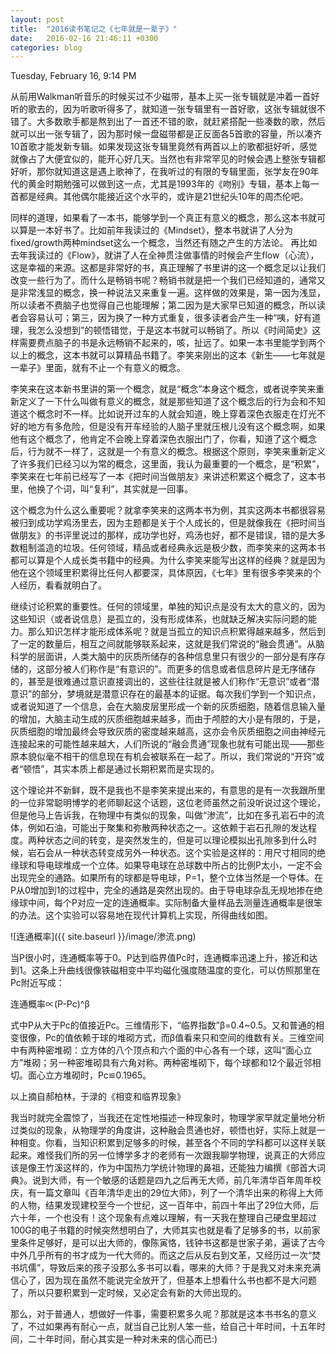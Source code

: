 ```yaml
---
layout: post
title:  "2016读书笔记之《七年就是一辈子》"
date:   2016-02-16 21:46:11 +0300
categories: blog
---
```

Tuesday, February 16, 9:14 PM

从前用Walkman听音乐的时候买过不少磁带，基本上买一张专辑就是冲着一首好听的歌去的，因为听歌听得多了，就知道一张专辑里有一首好歌，这张专辑就很不错了。大多数歌手都是熬到出了一首还不错的歌，就赶紧搭配一些凑数的歌，然后就可以出一张专辑了，因为那时候一盘磁带都是正反面各5首歌的容量，所以凑齐10首歌才能发新专辑。如果发现这张专辑里竟然有两首以上的歌都挺好听，感觉就像占了大便宜似的，能开心好几天。当然也有非常罕见的时候会遇上整张专辑都好听，那你就知道这是遇上歌神了，在我听过的有限的专辑里面，张学友在90年代的黄金时期勉强可以做到这一点，尤其是1993年的《吻别》专辑，基本上每一首都是经典。其他偶尔能接近这个水平的，或许是21世纪头10年的周杰伦吧。

同样的道理，如果看了一本书，能够学到一个真正有意义的概念，那么这本书就可以算是一本好书了。比如前年我读过的《Mindset》，整本书就讲了人分为fixed/growth两种mindset这么一个概念，当然还有随之产生的方法论。 再比如去年我读过的《Flow》，就讲了人在全神贯注做事情的时候会产生flow（心流），这是幸福的来源。这都是非常好的书，真正理解了书里讲的这一个概念足以让我们改变一些行为了。而什么是畅销书呢？畅销书就是把一个我们已经知道的，通常又是非常浅显的概念，换一种说法又来重复一遍。这样做的效果是，第一因为浅显，所以读者不费脑子也觉得自己也能理解；第二因为是大家早已知道的概念，所以读者会容易认可；第三，因为换了一种方式重复，很多读者会产生一种“咦，好有道理，我怎么没想到”的顿悟错觉，于是这本书就可以畅销了。所以《时间简史》这样需要费点脑子的书是永远畅销不起来的，咳，扯远了。如果一本书里能学到两个以上的概念，这本书就可以算精品书籍了。李笑来刚出的这本《新生——七年就是一辈子》里面，就有不止一个有意义的概念。

李笑来在这本新书里讲的第一个概念，就是“概念”本身这个概念，或者说李笑来重新定义了一下什么叫做有意义的概念，就是那些知道了这个概念后的行为会和不知道这个概念时不一样。比如说开过车的人就会知道，晚上穿着深色衣服走在灯光不好的地方有多危险，但是没有开车经验的人脑子里就压根儿没有这个概念啊，如果他有这个概念了，他肯定不会晚上穿着深色衣服出门了，你看，知道了这个概念后，行为就不一样了，这就是一个有意义的概念。根据这个原则，李笑来重新定义了许多我们已经习以为常的概念，这里面，我认为最重要的一个概念，是“积累”，李笑来在七年前已经写了一本《把时间当做朋友》来讲述积累这个概念了，这本书里，他换了个词，叫“复利”，其实就是一回事。

这个概念为什么这么重要呢？就拿李笑来的这两本书为例，其实这两本书都很容易被归到成功学鸡汤里去，因为主题都是关于个人成长的，但是就像我在《把时间当做朋友》的书评里说过的那样，成功学也好，鸡汤也好，都不是错误，错的是大多数粗制滥造的垃圾。任何领域，精品或者经典永远是极少数，而李笑来的这两本书都可以算是个人成长类书籍中的经典。为什么李笑来能写出这样的经典？就是因为他在这个领域里积累得比任何人都要深，具体原因，《七年》里有很多李笑来的个人经历，看看就明白了。

继续讨论积累的重要性。任何的领域里，单独的知识点是没有太大的意义的，因为这些知识（或者说信息）是孤立的，没有形成体系，也就缺乏解决实际问题的能力。那么知识怎样才能形成体系呢？就是当孤立的知识点积累得越来越多，然后到了一定的数量后，相互之间就能够联系起来，这就是我们常说的“融会贯通”。从脑科学的层面讲，人类大脑中的灰质所储存的各种信息里只有很少的一部分是有序存储的，这部分被人们称作是“有意识的”。而更多的信息或者信息碎片是无序储存的，甚至是很难通过意识直接调出的，这些往往就是被人们称作“无意识”或者“潜意识”的部分，梦境就是潜意识存在的最基本的证据。每次我们学到一个知识点，或者说知道了一个信息，会在大脑皮层里形成一个新的灰质细胞，随着信息输入量的增加，大脑主动生成的灰质细胞越来越多，而由于颅腔的大小是有限的，于是，灰质细胞的增加最终会导致灰质的密度越来越高，这亦会令灰质细胞之间由神经元连接起来的可能性越来越大，人们所说的“融会贯通”现象也就有可能出现——那些原本貌似毫不相干的信息现在有机会被联系在一起了。所以，我们常说的“开窍”或者“顿悟”，其实本质上都是通过长期积累而是实现的。

这个理论并不新鲜，既不是我也不是李笑来提出来的，有意思的是有一次我跟所里的一位非常聪明博学的老师聊起这个话题，这位老师虽然之前没听说过这个理论，但是他马上告诉我，在物理中有类似的现象，叫做“渗流”，比如在多孔岩石中的流体，例如石油，可能出于聚集和弥散两种状态之一。这依赖于岩石孔隙的发达程度。两种状态之间的转变，是突然发生的，但是可以理论模拟出孔隙多到什么时候，岩石会从一种状态转变成另外一种状态。这个实验是这样的：用尺寸相同的绝缘球和导电球堆成一个立体。如果导电球在总球数中所占的比例P太小，一定不会出现完全的通路。如果所有的球都是导电球，P=1，整个立体当然是一个导体。在P从0增加到1的过程中，完全的通路是突然出现的。由于导电球杂乱无规地掺在绝缘球中间，每个P对应一定的连通概率。实际制备大量样品去测量连通概率是很笨的办法。这个实验可以容易地在现代计算机上实现，所得曲线如图。

![连通概率]({{ site.baseurl }}/image/渗流.png)


当P很小时，连通概率等于0。P达到临界值Pc时，连通概率迅速上升，接近和达到1。这条上升曲线很像铁磁相变中平均磁化强度随温度的变化，可以仿照那里在Pc附近写成：

连通概率∝(P-Pc)^β

式中P从大于Pc的值接近Pc。三维情形下，“临界指数”β=0.4~0.5。又和普通的相变很像，Pc的值依赖于球的堆砌方式，而β值看来只和空间的维数有关。三维空间中有两种密堆砌：立方体的八个顶点和六个面的中心各有一个球，这叫“面心立方”堆砌；另一种密堆砌具有六角对称。两种密堆砌下，每个球都和12个最近邻相切。面心立方堆砌时，Pc≌0.1965。

以上摘自郝柏林，于渌的《相变和临界现象》

我当时就完全震惊了，当我还在定性地描述一种现象时，物理学家早就定量地分析过类似的现象，从物理学的角度讲，这种融会贯通也好，顿悟也好，实际上就是一种相变。你看，当知识积累到足够多的时候，甚至各个不同的学科都可以这样关联起来。难怪我们所的另一位博学多才的老师有一次跟我聊学物理，说真正的大师应该是像王竹溪这样的，作为中国热力学统计物理的鼻祖，还能独力编撰《部首大词典》。说到大师，有一个敏感的话题是四九之后再无大师，前几年清华百年周年校庆，有一篇文章叫《百年清华走出的29位大师》，列了一个清华出来的称得上大师的人物，结果发现建校至今一个世纪，这一百年中，前四十年出了29位大师，后六十年，一个也没有！这个现象有点难以理解，有一天我在整理自己硬盘里超过100G的电子书籍的时候突然想明白了，大师其实也就是看了足够多的书，以前家里条件足够好，是可以出大师的，像陈寅恪，钱钟书这都是世家子弟，遍读了古今中外几乎所有的书才成为一代大师的。而这之后从反右到文革，又经历过一次“焚书坑儒”，导致后来的孩子没那么多书可以看，哪来的大师？于是我又对未来充满信心了，因为现在虽然不能说完全放开了，但基本上想看什么书也都不是大问题了，所以只要积累到一定时候，又必定会有新的大师出现的。

那么，对于普通人，想做好一件事，需要积累多久呢？那就是这本书书名的意义了，不过如果再有耐心一点，就当自己比别人笨一些，给自己十年时间，十五年时间，二十年时间，耐心其实是一种对未来的信心而已:)
